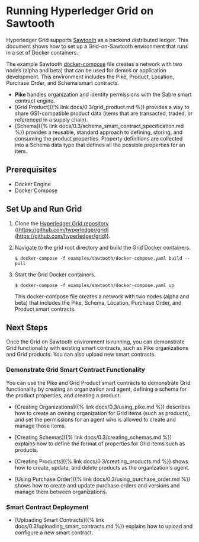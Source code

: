 # Running Hyperledger Grid on Sawtooth

Hyperledger Grid supports [Sawtooth](https://sawtooth.hyperledger.org/) as a
backend distributed ledger. This document shows how to set up a
Grid-on-Sawtooth environment that runs in a set of Docker containers.

The example Sawtooth [docker-compose](https://github.com/hyperledger/grid/blob/master/examples/sawtooth/docker-compose.yaml)
file creates a network with two nodes (alpha and beta) that can be used for
demos or application development. This environment includes the Pike, Product,
Location, Purchase Order, and Schema smart contracts.

- **Pike** handles organization and identity permissions with the Sabre smart
  contract engine.
- [Grid Product]({% link docs/0.3/grid_product.md %})
  provides a way to share GS1-compatible product data (items
  that are transacted, traded, or referenced in a supply chain).
- [Schema]({% link docs/0.3/schema_smart_contract_specification.md %})
  provides a reusable, standard approach to defining, storing, and
  consuming the product properties. Property definitions are collected into a
  Schema data type that defines all the possible properties for an item.

## Prerequisites

- Docker Engine
- Docker Compose

## Set Up and Run Grid

1. Clone the [Hyperledger Grid repository](https://github.com/hyperledger/grid)
   ([https://github.com/hyperledger/grid](https://github.com/hyperledger/grid)).
2. Navigate to the grid root directory and build the Grid Docker containers.

   `$ docker-compose -f examples/sawtooth/docker-compose.yaml build --pull`

3. Start the Grid Docker containers.

   `$ docker-compose -f examples/sawtooth/docker-compose.yaml up`

   This docker-compose file creates a network with two nodes (alpha and beta)
   that includes the Pike, Schema, Location, Purchase Order, and Product smart
   contracts.

## Next Steps

Once the Grid on Sawtooth environment is running, you can demonstrate Grid
functionality with existing smart contracts, such as Pike organizations and
Grid products. You can also upload new smart contracts.

### Demonstrate Grid Smart Contract Functionality

You can use the Pike and Grid Product smart contracts to demonstrate Grid
functionality by creating an organization and agent, defining a schema for the
product properties, and creating a product.

* [Creating Organizations]({% link docs/0.3/using_pike.md %})
  describes how to create an owning organization for Grid items (such as
  products), and set the permissions for an agent who is
  allowed to create and manage those items.

* [Creating Schemas]({% link docs/0.3/creating_schemas.md %})
  explains how to define the format of properties for Grid items such as
  products.

* [Creating Products]({% link docs/0.3/creating_products.md %}) shows how to
  create, update, and delete products as the organization's agent.

* [Using Purchase Order]({% link docs/0.3/using_purchase_order.md %}) shows how
  to create and update purchase orders and versions and manage them between
  organizations.

### Smart Contract Deployment

* [Uploading Smart Contracts]({% link docs/0.3/uploading_smart_contracts.md %})
  explains how to upload and configure a new smart contract.
